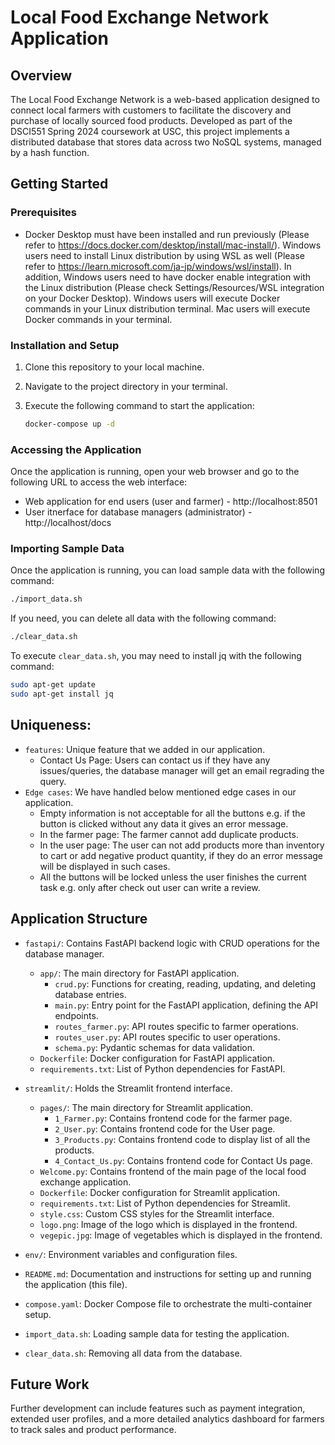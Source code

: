 # Local Food Exchange Network Application

## Overview

The Local Food Exchange Network is a web-based application designed to connect local farmers with customers to facilitate the discovery and purchase of locally sourced food products. Developed as part of the DSCI551 Spring 2024 coursework at USC, this project implements a distributed database that stores data across two NoSQL systems, managed by a hash function.

## Getting Started

### Prerequisites
- Docker Desktop must have been installed and run previously (Please refer to https://docs.docker.com/desktop/install/mac-install/).
  Windows users need to install Linux distribution by using WSL as well (Please refer to https://learn.microsoft.com/ja-jp/windows/wsl/install).
  In addition, Windows users need to have docker enable integration with the Linux distribution (Please check Settings/Resources/WSL integration on your Docker Desktop).
  Windows users will execute Docker commands in your Linux distribution terminal. Mac users will execute Docker commands in your terminal.

### Installation and Setup
1. Clone this repository to your local machine.
2. Navigate to the project directory in your terminal.
3. Execute the following command to start the application:

    ```sh
    docker-compose up -d
    ```

### Accessing the Application
Once the application is running, open your web browser and go to the following URL to access the web interface:

- Web application for end users (user and farmer) - http://localhost:8501
- User itnerface for database managers (administrator) - http://localhost/docs

### Importing Sample Data
Once the application is running, you can load sample data with the following command:

```sh
./import_data.sh
```

If you need, you can delete all data with the following command:

```sh
./clear_data.sh
```

To execute `clear_data.sh`, you may need to install jq with the following command:

```sh
sudo apt-get update
sudo apt-get install jq
```

## Uniqueness:
- `features`: Unique feature that we added in our application.
  - Contact Us Page:  Users can contact us if they have any issues/queries, the database manager will get an email regrading the query.
- `Edge cases`: We have handled below mentioned edge cases in our application.
  - Empty information is not acceptable for all the buttons e.g. if the button is clicked without any data it gives an error message.
  - In the farmer page: The farmer cannot add duplicate products.
  - In the user page: The user can not add products more than inventory to cart or add negative product quantity, if they do an error message will be displayed in such cases.
  - All the buttons will be locked unless the user finishes the current task e.g. only after check out user can write a review.

## Application Structure

- `fastapi/`: Contains FastAPI backend logic with CRUD operations for the database manager.
  - `app/`: The main directory for FastAPI application.
    - `crud.py`: Functions for creating, reading, updating, and deleting database entries.
    - `main.py`: Entry point for the FastAPI application, defining the API endpoints.
    - `routes_farmer.py`: API routes specific to farmer operations.
    - `routes_user.py`: API routes specific to user operations.
    - `schema.py`: Pydantic schemas for data validation.
  - `Dockerfile`: Docker configuration for FastAPI application.
  - `requirements.txt`: List of Python dependencies for FastAPI.

- `streamlit/`: Holds the Streamlit frontend interface.
  - `pages/`: The main directory for Streamlit application.
    - `1_Farmer.py`: Contains frontend code for the farmer page.
    - `2_User.py`: Contains frontend code for the User page.
    - `3_Products.py`: Contains frontend code to display list of all the products.
    - `4_Contact_Us.py`: Contains frontend code for Contact Us page.
  - `Welcome.py`: Contains frontend of the main page of the local food exchange application.
  - `Dockerfile`: Docker configuration for Streamlit application.
  - `requirements.txt`: List of Python dependencies for Streamlit.
  - `style.css`: Custom CSS styles for the Streamlit interface.
  - `logo.png`: Image of the logo which is displayed in the frontend.
  - `vegepic.jpg`: Image of vegetables which is displayed in the frontend.

- `env/`: Environment variables and configuration files.

- `README.md`: Documentation and instructions for setting up and running the application (this file).

- `compose.yaml`: Docker Compose file to orchestrate the multi-container setup.

- `import_data.sh`: Loading sample data for testing the application.

- `clear_data.sh`: Removing all data from the database.

## Future Work

Further development can include features such as payment integration, extended user profiles, and a more detailed analytics dashboard for farmers to track sales and product performance.

